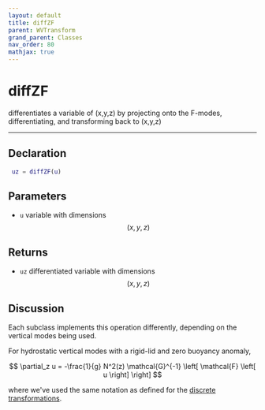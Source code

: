 ```yaml
---
layout: default
title: diffZF
parent: WVTransform
grand_parent: Classes
nav_order: 80
mathjax: true
---
```


#  diffZF

differentiates a variable of (x,y,z) by projecting onto the F-modes, differentiating, and transforming back to (x,y,z)


---

## Declaration
```matlab
 uz = diffZF(u)
```
## Parameters
+ `u`  variable with dimensions $$(x,y,z)$$

## Returns
+ `uz`  differentiated variable with dimensions $$(x,y,z)$$

## Discussion

Each subclass implements this operation differently, depending on the vertical modes being used.

For hydrostatic vertical modes with a rigid-lid and zero buoyancy anomaly,

$$
\partial_z u = -\frac{1}{g} N^2(z)  \mathcal{G}^{-1} \left[ \mathcal{F} \left[ u \right] \right]
$$

where we've used the same notation as defined for the [discrete transformations](/transformations/transformations.html).

